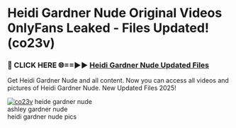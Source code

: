 # Heidi Gardner Nude Original Videos 0nlyFans Leaked - Files Updated! (co23v)

<h3>🔴 CLICK HERE 🌐==►► <a href="https://tinyurl.com/yrmya6cz" rel="nofollow">Heidi Gardner Nude Updated Files</a></h3>

Get Heidi Gardner Nude and all content. Now you can access all videos and pictures of Heidi Gardner Nude. New Updated Files 2025!

[![co23v](https://i.imgur.com/FMdXYCs.gif)](https://tinyurl.com/yrmya6cz)
heide gardner nude<br>
ashley gardner nude<br>
heidi gardner nude pics